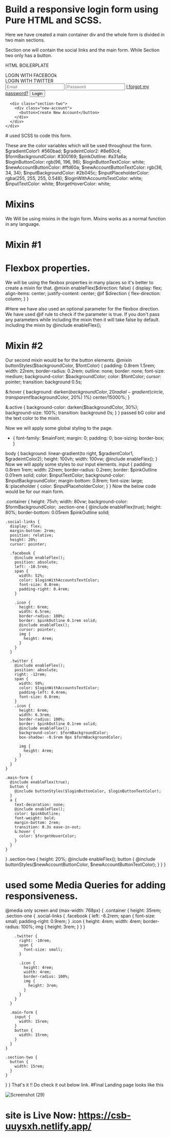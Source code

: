 # Build a responsive login form using Pure HTML and SCSS.

Here we have created a main container div and the whole form is divided in two main sections.

Section one will contain the social links and the main form. While Section two only has a button.

HTML BOILERPLATE 

<!DOCTYPE html>
<html lang="en">
  <head>
    <meta charset="UTF-8" />
    <meta http-equiv="X-UA-Compatible" content="IE=edge" />
    <meta name="viewport" content="width=device-width, initial-scale=1.0" />
    <link rel="stylesheet" href="index.css" />
    <title>Login Signup Form</title>
  </head>
  <body>
    <div class="container">
      <div class="section-one">
        <div class="social-links">
          <div class="facebook">
            <span> LOGIN WITH FACEBOOk </span>
            <div class="icon">
              <img src="./assets/facebookLogo.svg" alt="" />
            </div>
          </div>
          <div class="twitter">
            <div class="icon">
              <img src="./assets/twitterLogo.svg" alt="" srcset="" />
            </div>
            <span> LOGIN WITH TWITTER </span>
          </div>
        </div>
        <div class="main-form">
          <input type="email" name="email" placeholder="Email" />
          <input type="password" name="password" placeholder="Password" />
          <a href="#">I forgot my password?</a>
          <button>Login</button>
        </div>
      </div>

      <div class="section-two">
        <div class="new-account">
          <button>Create New Account</button>
        </div>
      </div>
    </div>
  </body>
</html>
# used SCSS to code this form.

These are the color variables which will be used throughout the form.
$gradientColor1: #560bad;
$gradeintColor2: #8e60c4;
$formBackgroundColor: #300169;
$pinkOutline: #a31a6a;
$loginButtonColor: rgb(96, 196, 96);
$loginButtonTextColor: white;
$newAccountButtonColor: #ffd60a;
$newAccountButtonTextColor: rgb(36, 34, 34);
$inputBackgroundColor: #2b045c;
$inputPlaceholderColor: rgba(255, 255, 255, 0.548);
$loginWithAccountsTextColor: white;
$inputTextColor: white;
$forgetHoverColor: white;

# Mixins

We Will be using mixins in the login form. Mixins works as a normal function in any language.

# Mixin #1
# Flexbox properties. 

We will be using the flexbox properties in many places so it's better to create a mixin for that.
@mixin enableFlex($direction: false) {
  display: flex;
  align-items: center;
  justify-content: center;
  @if $direction {
    flex-direction: column;
  }
}

#Here we have also used an optional parameter for the flexbox direction. We have used @if rule to check if the parameter is true. If you don't pass any parameters while including the mixin then it will take false by default. including the mixin by @include enableFlex();

# Mixin #2
Our second mixin would be for the button elements.
@mixin buttonStyles($backgroundColor, $fontColor) {
  padding: 0.8rem 1.5rem;
  width: 22rem;
  border-radius: 0.2rem;
  outline: none;
  border: none;
  font-size: medium;
  background-color: $backgroundColor;
  color: $fontColor;
  cursor: pointer;
  transition: background 0.5s;
  
  
  &:hover {
    background: darken($backgroundColor, 20%)
      radial-gradient(circle, transparent 1%, darken($backgroundColor, 20%) 1%)
      center/15000%;
  }
  
  &:active {
    background-color: darken($backgroundColor, 30%);
    background-size: 100%;
    transition: background 0s;
  }
}
 passed bG color and the text color to the mixin.

Now we will apply some global styling to the page.
* {
  font-family: $mainFont;
  margin: 0;
  padding: 0;
  box-sizing: border-box;
}

body {
  background: linear-gradient(to right, $gradientColor1, $gradeintColor2);
  height: 100vh;
  width: 100vw;
  @include enableFlex();
}
Now we will apply some styles to our input elements.
input {
  padding: 0.8rem 1rem;
  width: 22rem;
  border-radius: 0.2rem;
  border: $pinkOutline 0.01rem solid;
  color: $inputTextColor;
  background-color: $inputBackgroundColor;
  margin-bottom: 0.8rem;
  font-size: large;
  &::placeholder {
    color: $inputPlaceholderColor;
  }
}
Now the below code would be for our main form.

.container {
  height: 75vh;
  width: 80vw;
  background-color: $formBackgroundColor;
  .section-one {
    @include enableFlex(true);
    height: 80%;
    border-bottom: 0.05rem $pinkOutline solid;
    
    .social-links {
      display: flex;
      margin-bottom: 2rem;
      position: relative;
      height: 20%;
      cursor: pointer;
      
      .facebook {
        @include enableFlex();
        position: absolute;
        left: -10.5rem;
        span {
          width: 52%;
          color: $loginWithAccountsTextColor;
          font-size: 0.8rem;
          padding-right: 0.4rem;
        }
        
        .icon {
          height: 6rem;
          width: 6.5rem;
          border-radius: 100%;
          border: $pinkOutline 0.1rem solid;
          @include enableFlex();
          cursor: pointer;
          img {
            height: 4rem;
          }
        }
      }
      
      .twitter {
        @include enableFlex();
        position: absolute;
        right: -12rem;
        span {
          width: 50%;
          color: $loginWithAccountsTextColor;
          padding-left: 0.4rem;
          font-size: 0.8rem;
        }
        .icon {
          height: 6rem;
          width: 6.3rem;
          border-radius: 100%;
          border: $pinkOutline 0.1rem solid;
          @include enableFlex();
          background-color: $formBackgroundColor;
          box-shadow: -0.5rem 0px $formBackgroundColor;

          img {
            height: 4rem;
          }
        }
      }
    }
    
    .main-form {
      @include enableFlex(true);
      button {
        @include buttonStyles($loginButtonColor, $loginButtonTextColor);
      }
      a {
        text-decoration: none;
        @include enableFlex();
        color: $pinkOutline;
        font-weight: bold;
        margin-bottom: 2rem;
        transition: 0.3s ease-in-out;
        &:hover {
          color: $forgetHoverColor;
        }
      }
    }
  }
  .section-two {
    height: 20%;
    @include enableFlex();
    button {
      @include buttonStyles($newAccountButtonColor, $newAccountButtonTextColor);
    }
  }
}


# used some Media Queries for adding responsiveness.

@media only screen and (max-width: 768px) {
  .container {
    height: 35rem;
    .section-one {
      .social-links {
        .facebook {
          left: -8.2rem;
          span {
            font-size: small;
            padding-right: 0.9rem;
          }
          .icon {
            height: 4rem;
            width: 4rem;
            border-radius: 100%;
            img {
              height: 3rem;
            }
          }
        }
        
        .twitter {
          right: -10rem;
          span {
            font-size: small;
          }
          
          .icon {
            height: 4rem;
            width: 4rem;
            border-radius: 100%;
            img {
              height: 3rem;
            }
          }
        }
      }
      
      .main-form {
        input {
          width: 15rem;
        }
        button {
          width: 15rem;
        }
      }
    }
    
    .section-two {
      button {
        width: 15rem;
      }
    }
  }
}
That's it !! Do check it out below link.
#Final Landing page looks like this

![Screenshot (29)](https://user-images.githubusercontent.com/93249038/212607375-f5d06fe9-c7b8-489d-b98a-e3c1861fe48c.png)

# site is Live Now: https://csb-uuysxh.netlify.app/
